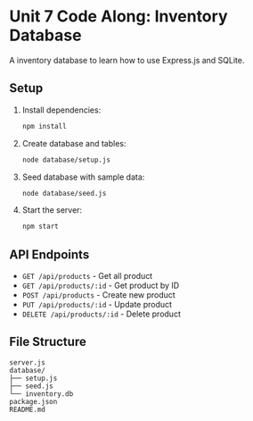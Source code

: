# Unit 7 Code Along: Inventory Database

A inventory database to learn how to use Express.js and SQLite.

## Setup

1. Install dependencies:
   ```bash
   npm install
   ```

2. Create database and tables:
   ```bash
   node database/setup.js
   ```

3. Seed database with sample data:
   ```bash
   node database/seed.js
   ```

4. Start the server:
   ```bash
   npm start
   ```

## API Endpoints

- `GET /api/products` - Get all product
- `GET /api/products/:id` - Get product by ID
- `POST /api/products` - Create new product
- `PUT /api/products/:id` - Update product
- `DELETE /api/products/:id` - Delete product

## File Structure

```
server.js
database/
├── setup.js
├── seed.js
└── inventory.db
package.json
README.md
```